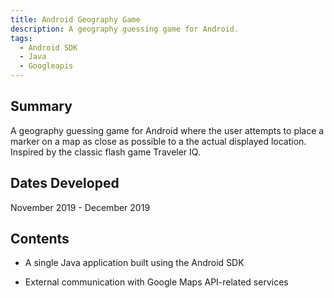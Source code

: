 ```yaml
---
title: Android Geography Game
description: A geography guessing game for Android.
tags:
  - Android SDK
  - Java
  - Googleapis
---
```

## Summary
A geography guessing game for Android where the user attempts to place a marker on a map as close as possible to a the actual displayed location. Inspired by the classic flash game Traveler IQ.

## Dates Developed
November 2019 - December 2019

## Contents
- A single Java application built using the Android SDK 

- External communication with Google Maps API-related services
